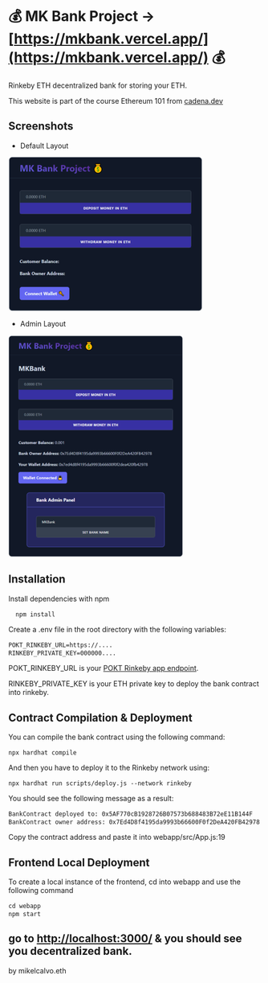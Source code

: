 # 💰 MK Bank Project -> [https://mkbank.vercel.app/](https://mkbank.vercel.app/) 💰

Rinkeby ETH decentralized bank for storing your ETH.

This website is part of the course Ethereum 101 from [cadena.dev](https://cadena.dev)

## Screenshots

- Default Layout

![Deployer Layout](https://raw.githubusercontent.com/MikelCalvo/Ethereum-101-Bank-App-Cadena.dev/main/screenshots/main_lowres.png)

- Admin Layout

![Deployer Layout](https://raw.githubusercontent.com/MikelCalvo/Ethereum-101-Bank-App-Cadena.dev/main/screenshots/admin_lowres.png)

## Installation

Install dependencies with npm

```bash
  npm install
```

Create a .env file in the root directory with the following variables:

```
POKT_RINKEBY_URL=https://....
RINKEBY_PRIVATE_KEY=000000....
```

POKT_RINKEBY_URL is your [POKT Rinkeby app endpoint](https://mainnet.portal.pokt.network/#/).

RINKEBY_PRIVATE_KEY is your ETH private key to deploy the bank contract into rinkeby.

## Contract Compilation & Deployment

You can compile the bank contract using the following command:

```
npx hardhat compile
```

And then you have to deploy it to the Rinkeby network using:

```
npx hardhat run scripts/deploy.js --network rinkeby
```

You should see the following message as a result:

```
BankContract deployed to: 0x5AF770cB1928726B07573b688483B72eE11B144F
BankContract owner address: 0x7Ed4D8f4195da9993b66600F0f2DeA420FB42978
```

Copy the contract address and paste it into webapp/src/App.js:19

## Frontend Local Deployment

To create a local instance of the frontend, cd into webapp and use the following command

```
cd webapp
npm start
```

## go to [http://localhost:3000/](http://localhost:3000/) & you should see you decentralized bank.

by mikelcalvo.eth
